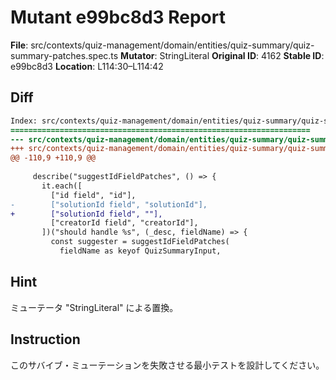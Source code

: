 # Mutant e99bc8d3 Report

**File**: src/contexts/quiz-management/domain/entities/quiz-summary/quiz-summary-patches.spec.ts
**Mutator**: StringLiteral
**Original ID**: 4162
**Stable ID**: e99bc8d3
**Location**: L114:30–L114:42

## Diff

```diff
Index: src/contexts/quiz-management/domain/entities/quiz-summary/quiz-summary-patches.spec.ts
===================================================================
--- src/contexts/quiz-management/domain/entities/quiz-summary/quiz-summary-patches.spec.ts	original
+++ src/contexts/quiz-management/domain/entities/quiz-summary/quiz-summary-patches.spec.ts	mutated #4162
@@ -110,9 +110,9 @@
 
     describe("suggestIdFieldPatches", () => {
       it.each([
         ["id field", "id"],
-        ["solutionId field", "solutionId"],
+        ["solutionId field", ""],
         ["creatorId field", "creatorId"],
       ])("should handle %s", (_desc, fieldName) => {
         const suggester = suggestIdFieldPatches(
           fieldName as keyof QuizSummaryInput,
```

## Hint

ミューテータ "StringLiteral" による置換。

## Instruction

このサバイブ・ミューテーションを失敗させる最小テストを設計してください。
